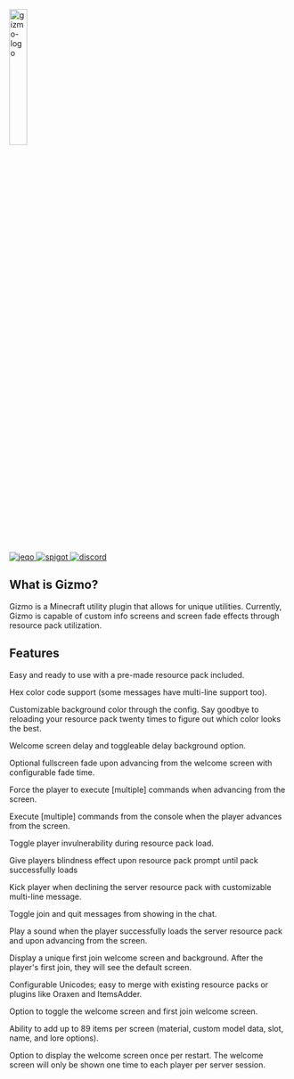 <div>
  <img width="25%" src="https://jeqo.net/images/gizmo-logo.png" alt="gizmo-logo">
  <br>
</div>

<div>
  <a href="https://jeqo.net/gizmo">
    <img src="https://img.shields.io/badge/jeqo.net-gizmo" alt="jeqo">
  </a>
  <a href="https://www.spigotmc.org/resources/authors/jeqo.9929/">
    <img src="https://img.shields.io/badge/spigot-bloons" alt="spigot">
  </a>
  <a href="https://jeqo.net/discord">
    <img src="https://img.shields.io/discord/902495259517394944?label=discord&logo=discord" alt="discord">
  </a>
</div>

## What is Gizmo?
Gizmo is a Minecraft utility plugin that allows for unique utilities. Currently, Gizmo is capable of custom info screens and screen fade effects through resource pack utilization.

## Features
Easy and ready to use with a pre-made resource pack included.

Hex color code support (some messages have multi-line support too).

Customizable background color through the config. Say goodbye to reloading your resource pack twenty times to figure out which color looks the best.

Welcome screen delay and toggleable delay background option.

Optional fullscreen fade upon advancing from the welcome screen with configurable fade time.

Force the player to execute [multiple] commands when advancing from the screen.

Execute [multiple] commands from the console when the player advances from the screen.

Toggle player invulnerability during resource pack load.

Give players blindness effect upon resource pack prompt until pack successfully loads

Kick player when declining the server resource pack with customizable multi-line message.

Toggle join and quit messages from showing in the chat.

Play a sound when the player successfully loads the server resource pack and upon advancing from the screen.

Display a unique first join welcome screen and background. After the player's first join, they will see the default screen.

Configurable Unicodes; easy to merge with existing resource packs or plugins like Oraxen and ItemsAdder.

Option to toggle the welcome screen and first join welcome screen.

Ability to add up to 89 items per screen (material, custom model data, slot, name, and lore options).

Option to display the welcome screen once per restart. The welcome screen will only be shown one time to each player per server session.
